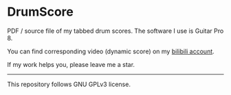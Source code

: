 # DrumScore

PDF / source file of my tabbed drum scores. The software I use is Guitar Pro 8.

You can find corresponding video (dynamic score) on my [bilibili account](https://space.bilibili.com/5874303).

If my work helps you, please leave me a star.

---

This repository follows GNU GPLv3 license.
